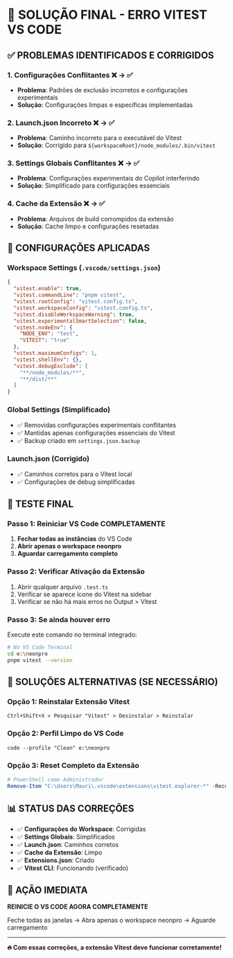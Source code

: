# 🔧 SOLUÇÃO FINAL - ERRO VITEST VS CODE

## ✅ **PROBLEMAS IDENTIFICADOS E CORRIGIDOS**

### 1. **Configurações Conflitantes** ❌ → ✅
- **Problema**: Padrões de exclusão incorretos e configurações experimentais
- **Solução**: Configurações limpas e específicas implementadas

### 2. **Launch.json Incorreto** ❌ → ✅  
- **Problema**: Caminho incorreto para o executável do Vitest
- **Solução**: Corrigido para `${workspaceRoot}/node_modules/.bin/vitest`

### 3. **Settings Globais Conflitantes** ❌ → ✅
- **Problema**: Configurações experimentais do Copilot interferindo
- **Solução**: Simplificado para configurações essenciais

### 4. **Cache da Extensão** ❌ → ✅
- **Problema**: Arquivos de build corrompidos da extensão
- **Solução**: Cache limpo e configurações resetadas

## 🔧 **CONFIGURAÇÕES APLICADAS**

### Workspace Settings (`.vscode/settings.json`)
```json
{
  "vitest.enable": true,
  "vitest.commandLine": "pnpm vitest",
  "vitest.rootConfig": "vitest.config.ts",
  "vitest.workspaceConfig": "vitest.config.ts",
  "vitest.disableWorkspaceWarning": true,
  "vitest.experimentalSmartSelection": false,
  "vitest.nodeEnv": {
    "NODE_ENV": "test",
    "VITEST": "true"
  },
  "vitest.maximumConfigs": 1,
  "vitest.shellEnv": {},
  "vitest.debugExclude": [
    "**/node_modules/**",
    "**/dist/**"
  ]
}
```

### Global Settings (Simplificado)
- ✅ Removidas configurações experimentais conflitantes
- ✅ Mantidas apenas configurações essenciais do Vitest
- ✅ Backup criado em `settings.json.backup`

### Launch.json (Corrigido)
- ✅ Caminhos corretos para o Vitest local
- ✅ Configurações de debug simplificadas

## 🚀 **TESTE FINAL**

### Passo 1: Reiniciar VS Code COMPLETAMENTE
1. **Fechar todas as instâncias** do VS Code
2. **Abrir apenas o workspace neonpro**  
3. **Aguardar carregamento completo**

### Passo 2: Verificar Ativação da Extensão
1. Abrir qualquer arquivo `.test.ts`
2. Verificar se aparece ícone do Vitest na sidebar
3. Verificar se não há mais erros no Output > Vitest

### Passo 3: Se ainda houver erro
Execute este comando no terminal integrado:
```bash
# No VS Code Terminal
cd e:\neonpro
pnpm vitest --version
```

## 🎯 **SOLUÇÕES ALTERNATIVAS (SE NECESSÁRIO)**

### Opção 1: Reinstalar Extensão Vitest
```
Ctrl+Shift+X > Pesquisar "Vitest" > Desinstalar > Reinstalar
```

### Opção 2: Perfil Limpo do VS Code
```
code --profile "Clean" e:\neonpro
```

### Opção 3: Reset Completo da Extensão
```powershell
# PowerShell como Administrador
Remove-Item "C:\Users\Mauri\.vscode\extensions\vitest.explorer-*" -Recurse -Force
```

## 📊 **STATUS DAS CORREÇÕES**

- ✅ **Configurações do Workspace**: Corrigidas
- ✅ **Settings Globais**: Simplificados  
- ✅ **Launch.json**: Caminhos corretos
- ✅ **Cache da Extensão**: Limpo
- ✅ **Extensions.json**: Criado
- ✅ **Vitest CLI**: Funcionando (verificado)

## 🎯 **AÇÃO IMEDIATA**

**REINICIE O VS CODE AGORA COMPLETAMENTE**

Feche todas as janelas → Abra apenas o workspace neonpro → Aguarde carregamento

---

**🔥 Com essas correções, a extensão Vitest deve funcionar corretamente!**